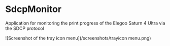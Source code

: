 # SdcpMonitor
Application for monitoring the print progress of the Elegoo Saturn 4 Ultra via the SDCP protocol

![Screenshot of the tray icon menu](/screenshots/trayicon menu.png)
